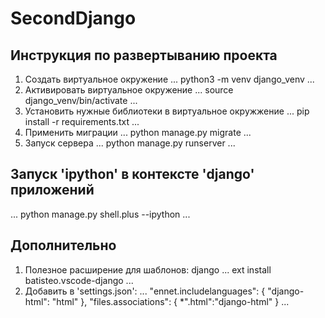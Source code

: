 # SecondDjango

## Инструкция по развертыванию проекта

1. Создать виртуальное окружение 
... 
python3 -m venv django_venv 
...
2. Активировать виртуальное окружение 
... 
source django_venv/bin/activate 
...
3. Установить нужные библиотеки в виртуальное окружжение 
... 
pip install -r requirements.txt 
...
4. Применить миграции
...
python manage.py migrate
...
5. Запуск сервера 
... 
python manage.py runserver 
...


## Запуск 'ipython' в контексте 'django' приложений
...
python manage.py shell.plus --ipython
...

## Дополнительно

1. Полезное расширение для шаблонов: django 
... 
ext install batisteo.vscode-django 
...
2. Добавить в 'settings.json':
...
"ennet.includelanguages": {
    "django-html": "html"
},
"files.associations": {
    *".html":"django-html"
}
...

## 